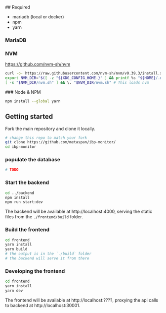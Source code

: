 

## Required

- mariadb (local or docker)
- npm
- yarn

### MariaDB



### NVM
https://github.com/nvm-sh/nvm

```bash
curl -o- https://raw.githubusercontent.com/nvm-sh/nvm/v0.39.3/install.sh | bash
export NVM_DIR="$([ -z "${XDG_CONFIG_HOME-}" ] && printf %s "${HOME}/.nvm" || printf %s "${XDG_CONFIG_HOME}/nvm")"
[ -s "$NVM_DIR/nvm.sh" ] && \. "$NVM_DIR/nvm.sh" # This loads nvm
```

### Node & NPM
```bash
npm install --global yarn
```

## Getting started

Fork the main repository and clone it locally.

```bash
# change this repo to match your fork
git clone https://github.com/metaspan/ibp-monitor/
cd ibp-monitor
```

### populate the database

```bash
# TODO
```

### Start the backend

```bash
cd ../backend
npm install
npm run start:dev
```

The backend will be available at http://localhost:4000, serving the static files from the `./frontend/build` folder.

### Build the frontend

```bash
cd frontend
yarn install
yarn build
# the output is in the `./build` folder
# the backend will serve it from there
```

### Developing the frontend

```bash
cd frontend
yarn install
yarn dev
```

The frontend will be available at http://localhost:????, proxying the api calls to backend at http://localhost:30001.
